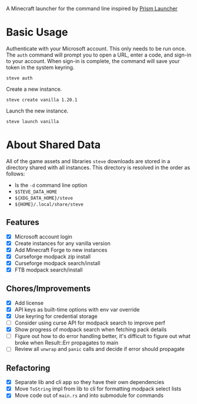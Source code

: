 A Minecraft launcher for the command line inspired by [Prism Launcher](https://prismlauncher.org/)

# Basic Usage

Authenticate with your Microsoft account. This only needs to be run once.
The `auth` command will prompt you to open a URL, enter a code, and sign-in
to your account. When sign-in is complete, the command will save your token
in the system keyring.

    steve auth

Create a new instance.

    steve create vanilla 1.20.1

Launch the new instance.

    steve launch vanilla

# About Shared Data

All of the game assets and libraries `steve` downloads are stored in a directory
shared with all instances. This directory is resolved in the order as follows:

* Is the `-d` command line option
* `$STEVE_DATA_HOME`
* `${XDG_DATA_HOME}/steve`
* `${HOME}/.local/share/steve`

## Features

- [x] Microsoft account login
- [x] Create instances for any vanilla version
- [x] Add Minecraft Forge to new instances
- [x] Curseforge modpack zip install
- [x] Curseforge modpack search/install
- [x] FTB modpack search/install

## Chores/Improvements

- [x] Add license
- [x] API keys as built-time options with env var override
- [x] Use keyring for credential storage
- [ ] Consider using curse API for modpack search to improve perf
- [x] Show progress of modpack search when fetching pack details
- [ ] Figure out how to do error handling better, it's difficult to figure out what broke when Result::Err propagates to main
- [ ] Review all `unwrap` and `panic` calls and decide if error should propagate

## Refactoring

- [x] Separate lib and cli app so they have their own dependencies
- [x] Move `ToString` impl from lib to cli for formatting modpack select lists
- [x] Move code out of `main.rs` and into submodule for commands
